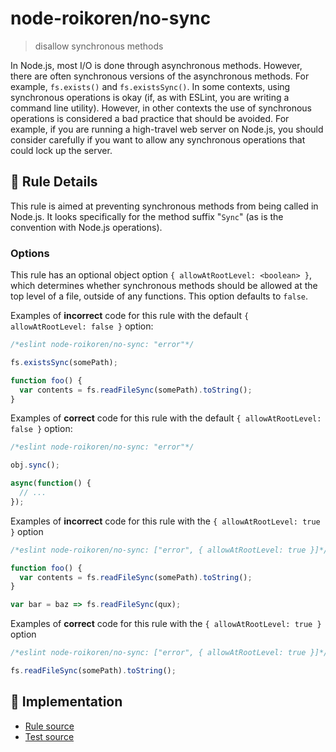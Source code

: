 # node-roikoren/no-sync
> disallow synchronous methods

In Node.js, most I/O is done through asynchronous methods. However, there are often synchronous versions of the asynchronous methods. For example, `fs.exists()` and `fs.existsSync()`. In some contexts, using synchronous operations is okay (if, as with ESLint, you are writing a command line utility). However, in other contexts the use of synchronous operations is considered a bad practice that should be avoided. For example, if you are running a high-travel web server on Node.js, you should consider carefully if you want to allow any synchronous operations that could lock up the server.

## 📖 Rule Details

This rule is aimed at preventing synchronous methods from being called in Node.js. It looks specifically for the method suffix "`Sync`" (as is the convention with Node.js operations).

### Options

This rule has an optional object option `{ allowAtRootLevel: <boolean> }`, which determines whether synchronous methods should be allowed at the top level of a file, outside of any functions. This option defaults to `false`.

Examples of **incorrect** code for this rule with the default `{ allowAtRootLevel: false }` option:

```js
/*eslint node-roikoren/no-sync: "error"*/

fs.existsSync(somePath);

function foo() {
  var contents = fs.readFileSync(somePath).toString();
}
```

Examples of **correct** code for this rule with the default `{ allowAtRootLevel: false }` option:

```js
/*eslint node-roikoren/no-sync: "error"*/

obj.sync();

async(function() {
  // ...
});
```

Examples of **incorrect** code for this rule with the `{ allowAtRootLevel: true }` option

```js
/*eslint node-roikoren/no-sync: ["error", { allowAtRootLevel: true }]*/

function foo() {
  var contents = fs.readFileSync(somePath).toString();
}

var bar = baz => fs.readFileSync(qux);
```

Examples of **correct** code for this rule with the `{ allowAtRootLevel: true }` option

```js
/*eslint node-roikoren/no-sync: ["error", { allowAtRootLevel: true }]*/

fs.readFileSync(somePath).toString();
```

## 🔎 Implementation

- [Rule source](https://github.com/roikoren755/eslint-plugin-node/blob/v3.0.0/src/rules/no-sync.ts)
- [Test source](https://github.com/roikoren755/eslint-plugin-node/blob/v3.0.0/tests/src/rules/no-sync.ts)
